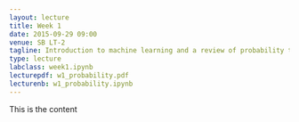 ```yaml
---
layout: lecture
title: Week 1
date: 2015-09-29 09:00
venue: SB LT-2
tagline: Introduction to machine learning and a review of probability theory
type: lecture
labclass: week1.ipynb
lecturepdf: w1_probability.pdf
lecturenb: w1_probability.ipynb
---
```



This is the content
